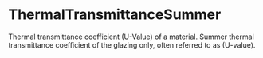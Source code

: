 ThermalTransmittanceSummer
==========================

Thermal transmittance coefficient (U-Value) of a material.
Summer thermal transmittance coefficient of the glazing only, often referred to as (U-value).
